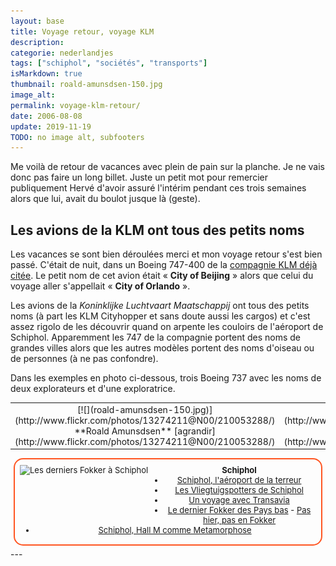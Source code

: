 ```yaml
---
layout: base
title: Voyage retour, voyage KLM
description: 
categorie: nederlandjes
tags: ["schiphol", "sociétés", "transports"]
isMarkdown: true
thumbnail: roald-amunsdsen-150.jpg
image_alt: 
permalink: voyage-klm-retour/
date: 2006-08-08
update: 2019-11-19
TODO: no image alt, subfooters
---
```




Me voilà de retour de vacances avec plein de pain sur la planche. Je ne vais donc pas faire un long billet. Juste un petit mot pour remercier publiquement Hervé d'avoir assuré l'intérim pendant ces trois semaines alors que lui, avait du boulot jusque là (geste).

## Les avions de la KLM ont tous des petits noms

Les vacances se sont bien déroulées merci et mon voyage retour s'est bien passé. C'était de nuit, dans un Boeing 747-400 de la [compagnie KLM déjà citée](/hier-en-fokker). Le petit nom de cet avion était « **City of Beijing** » alors que celui du voyage aller s'appellait « **City of Orlando** ». 

Les avions de la *Koninklijke Luchtvaart Maatschappij* ont tous des petits noms (à part les KLM Cityhopper et sans doute aussi les cargos) et c'est assez rigolo de les découvrir quand on arpente les couloirs de l'aéroport de Schiphol. Apparemment les 747 de la compagnie portent des noms de grandes villes alors que les autres modèles portent des noms d'oiseau ou de personnes (à ne pas confondre). 

Dans les exemples en photo ci-dessous, trois Boeing 737 avec les noms de deux explorateurs et d'une exploratrice.

<!-- HTML -->
<table align=center cellpadding=3><tr><td align=center>
<!-- / HTML -->
[![](roald-amunsdsen-150.jpg)](http://www.flickr.com/photos/13274211@N00/210053288/)   
**Roald Amunsdsen**  
[agrandir](http://www.flickr.com/photos/13274211@N00/210053288/)
<!-- HTML -->
</td><td align=center>
<!-- / HTML -->
[![](Herring-gull-150.jpg)](http://www.flickr.com/photos/13274211@N00/210176345/)   
**Herring gull**  
[agrandir](http://www.flickr.com/photos/13274211@N00/210176345/)
<!-- HTML -->
</td><td align=center>
<!-- / HTML -->
[![](sir-henry-m-stanley-150.jpg)](http://www.flickr.com/photos/13274211@N00/210176344/)  
**Sir Henry M. Stanley**  
[agrandir](http://www.flickr.com/photos/13274211@N00/210176344/)
<!-- HTML -->
</td></tr></table>
<!-- / HTML -->


<!-- HTML -->
<div style="border:2px solid #FF5521; border-radius:15px; text-align:center; font-size:small; padding:2px 8px; margin:5px; min-height:92px;">
<img src="/public/images/photos/2013/.fokker-derniers_s.jpg" alt="Les derniers Fokker à Schiphol" style="float:left; margin:0.5em 2em 1em 0; height:80px; width:auto;">
<div style="margin:3px; text-align:center;">
<h4 style="margin:0.5em 0 0 0;">Schiphol</h4>
<ul style="margin:0 0 1em">
<li><a href="/schiphol-l-aeroport-de-la-terreur">Schiphol, l'aéroport de la terreur</a>
<li><a href="/vliegtuigspotters">Les Vliegtuigspotters de Schiphol</a>
<li><a href="/un-voyage-avec-transavia">Un voyage avec Transavia</a>
<li><a href="Dernier-Fokker/">Le dernier Fokker des Pays bas</a> - <a href="/pas-hier-pas-en-fokker">Pas hier, pas en Fokker</a>
<li><a href="/schiphol-hall-M-metamorphose">Schiphol, Hall M comme Metamorphose</a>
</ul>
</div>
</div>
<!-- / HTML -->
---